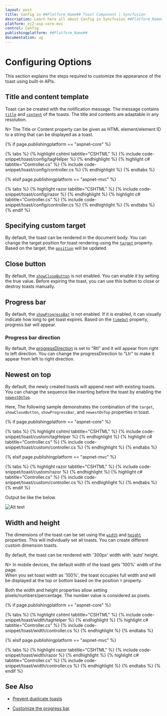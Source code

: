 ```yaml
---
layout: post
title: Config in ##Platform_Name## Toast Component | Syncfusion
description: Learn here all about Config in Syncfusion ##Platform_Name## Toast component of Syncfusion Essential JS 2 and more.
platform: ej2-asp-core-mvc
control: Config
publishingplatform: ##Platform_Name##
documentation: ug
---
```



# Configuring Options

This section explains the steps required to customize the appearance of the toast using built-in APIs.

## Title and content template

Toast can be created with the notification message. The message contains [`title`](https://help.syncfusion.com/cr/aspnetcore-js2/Syncfusion.EJ2.Notifications.Toast.html#Syncfusion_EJ2_Notifications_Toast_Title) and [`content`](https://help.syncfusion.com/cr/aspnetcore-js2/Syncfusion.EJ2.Notifications.Toast.html#Syncfusion_EJ2_Notifications_Toast_Content) of the toasts. The title and contents are adaptable in any resolution.

N> The Title or Content property can be given as HTML element/element ID to a string that can be displayed as a toast.

{% if page.publishingplatform == "aspnet-core" %}

{% tabs %}
{% highlight cshtml tabtitle="CSHTML" %}
{% include code-snippet/toast/config/tagHelper %}
{% endhighlight %}
{% highlight c# tabtitle="Controller.cs" %}
{% include code-snippet/toast/config/controller.cs %}
{% endhighlight %}
{% endtabs %}

{% elsif page.publishingplatform == "aspnet-mvc" %}

{% tabs %}
{% highlight razor tabtitle="CSHTML" %}
{% include code-snippet/toast/config/razor %}
{% endhighlight %}
{% highlight c# tabtitle="Controller.cs" %}
{% include code-snippet/toast/config/controller.cs %}
{% endhighlight %}
{% endtabs %}
{% endif %}



## Specifying custom target

By default, the toast can be rendered in the document body. You can change the target position for toast rendering using the [`target`](https://help.syncfusion.com/cr/aspnetcore-js2/Syncfusion.EJ2.Notifications.Toast.html#Syncfusion_EJ2_Notifications_Toast_Target) property. Based on the target, the [`position`](https://help.syncfusion.com/cr/aspnetcore-js2/Syncfusion.EJ2.Notifications.Toast.html#Syncfusion_EJ2_Notifications_Toast_Position) will be updated.

## Close button

By default, the [`showCloseButton`](https://help.syncfusion.com/cr/aspnetcore-js2/Syncfusion.EJ2.Notifications.Toast.html#Syncfusion_EJ2_Notifications_Toast_ShowCloseButton) is not enabled. You can enable it by setting the true value. Before expiring the toast, you can use this button to close or destroy toasts manually.

## Progress bar

By default, the [`showProgressBar`](https://help.syncfusion.com/cr/aspnetcore-js2/Syncfusion.EJ2.Notifications.Toast.html#Syncfusion_EJ2_Notifications_Toast_ShowProgressBar) is not enabled. If it is enabled, it can visually indicate how long to get toast expires. Based on the [`timeOut`](https://help.syncfusion.com/cr/aspnetcore-js2/Syncfusion.EJ2.Notifications.Toast.html#Syncfusion_EJ2_Notifications_Toast_TimeOut) property, progress bar will appear.

### Progress bar direction

By default, the [progressDirection](https://help.syncfusion.com/cr/aspnetcore-js2/Syncfusion.EJ2.Notifications.Toast.html#Syncfusion_EJ2_Notifications_Toast_ProgressDirection) is set to "Rtl" and it will appear from right to left direction. You can change the progressDirection to "Ltr" to make it appear from left to right direction.

## Newest on top

By default, the newly created toasts will append next with existing toasts. You can change the sequence like inserting before the toast by enabling the [`newestOnTop`](https://help.syncfusion.com/cr/aspnetcore-js2/Syncfusion.EJ2.Notifications.Toast.html#Syncfusion_EJ2_Notifications_Toast_NewestOnTop).

Here, The following sample demonstrates the combination of the `target`, `showCloseButton`, `showProgressBar`, and `newestOnTop` properties in toast.

{% if page.publishingplatform == "aspnet-core" %}

{% tabs %}
{% highlight cshtml tabtitle="CSHTML" %}
{% include code-snippet/toast/custom/tagHelper %}
{% endhighlight %}
{% highlight c# tabtitle="Controller.cs" %}
{% include code-snippet/toast/custom/controller.cs %}
{% endhighlight %}
{% endtabs %}

{% elsif page.publishingplatform == "aspnet-mvc" %}

{% tabs %}
{% highlight razor tabtitle="CSHTML" %}
{% include code-snippet/toast/custom/razor %}
{% endhighlight %}
{% highlight c# tabtitle="Controller.cs" %}
{% include code-snippet/toast/custom/controller.cs %}
{% endhighlight %}
{% endtabs %}
{% endif %}



Output be like the below.

![Alt text](./images/toast-progress.PNG)

## Width and height

The dimensions of the toast can be set using the [`width`](https://help.syncfusion.com/cr/aspnetcore-js2/Syncfusion.EJ2.Notifications.Toast.html#Syncfusion_EJ2_Notifications_Toast_Width) and [`height`](https://help.syncfusion.com/cr/aspnetcore-js2/Syncfusion.EJ2.Notifications.Toast.html#Syncfusion_EJ2_Notifications_Toast_Height) properties. This will individually set all toasts. You can create different custom dimension toasts.

By default, the toast can be rendered with '300px' width with 'auto' height.

N> In mobile devices, the default width of the toast gets '100%' width of the page.
<br/> When you set toast width as '100%', the toast occupies full width and will be displayed at the top or bottom based on the position `Y` property.

Both the width and height properties allow setting pixels/numbers/percentage. The number value is considered as pixels.

{% if page.publishingplatform == "aspnet-core" %}

{% tabs %}
{% highlight cshtml tabtitle="CSHTML" %}
{% include code-snippet/toast/width/tagHelper %}
{% endhighlight %}
{% highlight c# tabtitle="Controller.cs" %}
{% include code-snippet/toast/width/controller.cs %}
{% endhighlight %}
{% endtabs %}

{% elsif page.publishingplatform == "aspnet-mvc" %}

{% tabs %}
{% highlight razor tabtitle="CSHTML" %}
{% include code-snippet/toast/width/razor %}
{% endhighlight %}
{% highlight c# tabtitle="Controller.cs" %}
{% include code-snippet/toast/width/controller.cs %}
{% endhighlight %}
{% endtabs %}
{% endif %}



## See Also

* [Prevent duplicate toasts](./how-to/prevent-duplicate-toast-display)

* [Customize the progress bar](./how-to/customize-progress-bar-theme-and-sizing)
